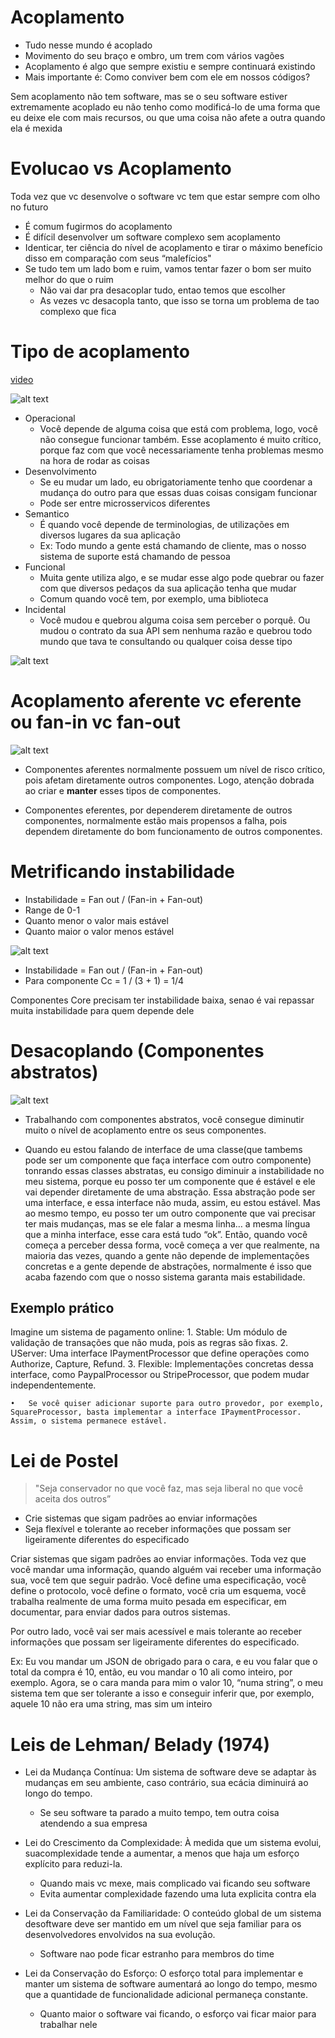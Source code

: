 # Acoplamento

- Tudo nesse mundo é acoplado
- Movimento do seu braço e ombro, um trem com vários vagões
- Acoplamento é algo que sempre existiu e sempre continuará existindo
- Mais importante é: Como conviver bem com ele em nossos códigos?

Sem acoplamento não tem software, mas se o seu software estiver extremamente acoplado eu não tenho como modificá-lo de uma forma que eu deixe ele com mais recursos, ou que uma coisa não afete a outra quando ela é mexida

# Evolucao vs Acoplamento

Toda vez que vc desenvolve o software vc tem que estar sempre com olho no futuro


- É comum fugirmos do acoplamento
- É difícil desenvolver um software complexo sem acoplamento
- Identicar, ter ciência do nível de acoplamento e tirar o máximo benefício disso em comparação com seus “malefícios"
- Se tudo tem um lado bom e ruim, vamos tentar fazer o bom ser muito melhor do que o ruim
    - Não vai dar pra desacoplar tudo, entao temos que escolher
    - As vezes vc desacopla tanto, que isso se torna um problema de tao complexo que fica

# Tipo de acoplamento

[video](https://www.youtube.com/watch?v=esm-1QXtA2Q)

![alt text](image-8.png)

- Operacional
    - Você depende de alguma coisa que está com problema, logo, você não consegue funcionar também. Esse acoplamento é muito crítico, porque faz com que você necessariamente tenha problemas mesmo na hora de rodar as coisas
- Desenvolvimento
    - Se eu mudar um lado, eu obrigatoriamente tenho que coordenar a mudança do outro para que essas duas coisas consigam funcionar
    - Pode ser entre microsservicos diferentes
- Semantico
    - É quando você depende de terminologias, de utilizações em diversos lugares da sua aplicação
    - Ex: Todo mundo a gente está chamando de cliente, mas o nosso sistema de suporte  está chamando de pessoa
- Funcional
    - Muita gente utiliza algo, e se mudar esse algo pode quebrar ou fazer com que diversos pedaços da sua aplicação tenha que mudar
    - Comum quando você tem, por exemplo, uma biblioteca
- Incidental 
    - Você mudou e quebrou alguma coisa sem perceber o porquê. Ou mudou o contrato da sua API sem nenhuma razão e quebrou todo mundo que tava te consultando ou qualquer coisa desse tipo

![alt text](image-9.png)

# Acoplamento aferente vc eferente ou fan-in vc fan-out

![alt text](image-10.png)

- Componentes aferentes normalmente possuem um nível de risco crítico, pois afetam diretamente outros componentes. Logo, atenção dobrada ao criar e **manter** esses tipos de componentes.  

- Componentes eferentes, por dependerem diretamente de outros componentes, normalmente estão mais propensos a falha, pois dependem diretamente do bom funcionamento de outros componentes.  

# Metrificando instabilidade

- Instabilidade = Fan out / (Fan-in + Fan-out)  
- Range de 0-1  
- Quanto menor o valor mais estável  
- Quanto maior o valor menos estável  

![alt text](image-11.png)


- Instabilidade = Fan out / (Fan-in + Fan-out)
- Para componente Cc = 1 / (3 + 1) = 1/4

Componentes Core precisam ter instabilidade baixa, senao é vai repassar muita instabilidade para quem depende dele

# Desacoplando (Componentes abstratos)

![alt text](image-12.png)

- Trabalhando com componentes abstratos, você consegue diminutir muito o nível de acoplamento entre os seus componentes.

- Quando eu estou falando de interface de uma classe(que tambems pode ser um componente que faça interface com outro componente) tonrando essas classes abstratas, eu consigo diminuir a instabilidade no meu sistema, porque eu posso ter um componente que é estável e ele vai depender diretamente de uma abstração. Essa abstração pode ser uma interface, e essa interface não muda, assim, eu estou estável. Mas ao mesmo tempo, eu posso ter um outro componente que vai precisar ter mais mudanças, mas se ele falar a mesma linha… a mesma língua que a minha interface, esse cara está tudo “ok”. Então, quando você começa a perceber dessa forma, você começa a ver que realmente, na maioria das vezes, quando a gente não depende de implementações concretas e a gente depende de abstrações, normalmente é isso que acaba fazendo com que o nosso sistema garanta mais estabilidade.

## Exemplo prático

Imagine um sistema de pagamento online:
	1.	Stable: Um módulo de validação de transações que não muda, pois as regras são fixas.
	2.	UServer: Uma interface IPaymentProcessor que define operações como Authorize, Capture, Refund.
	3.	Flexible: Implementações concretas dessa interface, como PaypalProcessor ou StripeProcessor, que podem mudar independentemente.

	•	Se você quiser adicionar suporte para outro provedor, por exemplo, SquareProcessor, basta implementar a interface IPaymentProcessor. Assim, o sistema permanece estável.

# Lei de Postel

> "Seja conservador no que você faz, mas seja liberal no que você aceita dos outros”

- Crie sistemas que sigam padrões ao enviar informações  
- Seja flexível e tolerante ao receber informações que possam ser ligeiramente diferentes do especificado  

Criar sistemas que sigam padrões ao enviar informações. Toda vez que você mandar uma informação, quando alguém vai receber uma informação sua, você tem que seguir padrão. Você define uma especificação, você define o protocolo, você define o formato, você cria um esquema, você trabalha realmente de uma forma muito pesada em especificar, em documentar, para enviar dados para outros sistemas.

Por outro lado, você vai ser mais acessível e mais tolerante ao receber informações que possam ser ligeiramente diferentes do especificado.

Ex: Eu vou mandar um JSON de obrigado para o cara, e eu vou falar que o total da compra é 10, então, eu vou mandar o 10 ali como inteiro, por exemplo. Agora, se o cara manda para mim o valor 10, “numa string”, o meu sistema tem que ser tolerante a isso e conseguir inferir que, por exemplo, aquele 10 não era uma string, mas sim um inteiro

# Leis de Lehman/ Belady (1974)

- Lei da Mudança Contínua: Um sistema de software deve se adaptar às mudanças em seu ambiente, caso contrário, sua ecácia diminuirá ao longo do tempo.
    - Se seu software ta parado a muito tempo, tem outra coisa atendendo a sua empresa

- Lei do Crescimento da Complexidade: À medida que um sistema evolui, suacomplexidade tende a aumentar, a menos que haja um esforço explícito para reduzi-la.
    - Quando mais vc mexe, mais complicado vai ficando seu software
    - Evita aumentar complexidade fazendo uma luta explicita contra ela

- Lei da Conservação da Familiaridade: O conteúdo global de um sistema desoftware deve ser mantido em um nível que seja familiar para os desenvolvedores envolvidos na sua evolução.
    - Software nao pode ficar estranho para membros do time

- Lei da Conservação do Esforço: O esforço total para implementar e manter um sistema de software aumentará ao longo do tempo, mesmo que a quantidade de funcionalidade adicional permaneça constante.
    - Quanto maior o software vai ficando, o esforço vai ficar maior para trabalhar nele